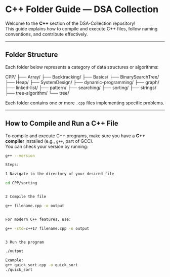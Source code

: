 #  C++ Folder Guide — DSA Collection

Welcome to the **C++** section of the DSA-Collection repository!  
This guide explains how to compile and execute C++ files, follow naming conventions, and contribute effectively.

---

##  Folder Structure

Each folder below represents a category of data structures or algorithms:

CPP/
├── Array/
├── Backtracking/
├── Basics/
├── BinarySearchTree/
├── Heap/
├── SystemDesign/
├── dynamic-programming/
├── graph/
├── linked-list/
├── pattern/
├── searching/
├── sorting/
├── strings/
├── tree-algorithm/
└── tree/


Each folder contains one or more `.cpp` files implementing specific problems.

---

##  How to Compile and Run a C++ File

To compile and execute C++ programs, make sure you have a **C++ compiler** installed (e.g., `g++`, part of GCC).  
You can check your version by running:

```bash
g++ --version

Steps:

1️ Navigate to the directory of your desired file

cd CPP/sorting


2️ Compile the file

g++ filename.cpp -o output


For modern C++ features, use:

g++ -std=c++17 filename.cpp -o output


3️ Run the program

./output

Example:
g++ quick_sort.cpp -o quick_sort
./quick_sort